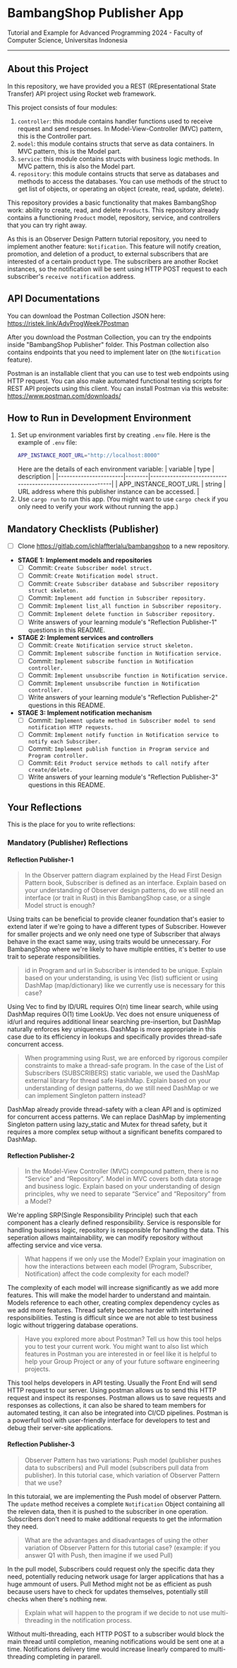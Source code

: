 # BambangShop Publisher App
Tutorial and Example for Advanced Programming 2024 - Faculty of Computer Science, Universitas Indonesia

---

## About this Project
In this repository, we have provided you a REST (REpresentational State Transfer) API project using Rocket web framework.

This project consists of four modules:
1.  `controller`: this module contains handler functions used to receive request and send responses.
    In Model-View-Controller (MVC) pattern, this is the Controller part.
2.  `model`: this module contains structs that serve as data containers.
    In MVC pattern, this is the Model part.
3.  `service`: this module contains structs with business logic methods.
    In MVC pattern, this is also the Model part.
4.  `repository`: this module contains structs that serve as databases and methods to access the databases.
    You can use methods of the struct to get list of objects, or operating an object (create, read, update, delete).

This repository provides a basic functionality that makes BambangShop work: ability to create, read, and delete `Product`s.
This repository already contains a functioning `Product` model, repository, service, and controllers that you can try right away.

As this is an Observer Design Pattern tutorial repository, you need to implement another feature: `Notification`.
This feature will notify creation, promotion, and deletion of a product, to external subscribers that are interested of a certain product type.
The subscribers are another Rocket instances, so the notification will be sent using HTTP POST request to each subscriber's `receive notification` address.

## API Documentations

You can download the Postman Collection JSON here: https://ristek.link/AdvProgWeek7Postman

After you download the Postman Collection, you can try the endpoints inside "BambangShop Publisher" folder.
This Postman collection also contains endpoints that you need to implement later on (the `Notification` feature).

Postman is an installable client that you can use to test web endpoints using HTTP request.
You can also make automated functional testing scripts for REST API projects using this client.
You can install Postman via this website: https://www.postman.com/downloads/

## How to Run in Development Environment
1.  Set up environment variables first by creating `.env` file.
    Here is the example of `.env` file:
    ```bash
    APP_INSTANCE_ROOT_URL="http://localhost:8000"
    ```
    Here are the details of each environment variable:
    | variable              | type   | description                                                |
    |-----------------------|--------|------------------------------------------------------------|
    | APP_INSTANCE_ROOT_URL | string | URL address where this publisher instance can be accessed. |
2.  Use `cargo run` to run this app.
    (You might want to use `cargo check` if you only need to verify your work without running the app.)

## Mandatory Checklists (Publisher)
-   [ ] Clone https://gitlab.com/ichlaffterlalu/bambangshop to a new repository.
-   **STAGE 1: Implement models and repositories**
    -   [ ] Commit: `Create Subscriber model struct.`
    -   [ ] Commit: `Create Notification model struct.`
    -   [ ] Commit: `Create Subscriber database and Subscriber repository struct skeleton.`
    -   [ ] Commit: `Implement add function in Subscriber repository.`
    -   [ ] Commit: `Implement list_all function in Subscriber repository.`
    -   [ ] Commit: `Implement delete function in Subscriber repository.`
    -   [ ] Write answers of your learning module's "Reflection Publisher-1" questions in this README.
-   **STAGE 2: Implement services and controllers**
    -   [ ] Commit: `Create Notification service struct skeleton.`
    -   [ ] Commit: `Implement subscribe function in Notification service.`
    -   [ ] Commit: `Implement subscribe function in Notification controller.`
    -   [ ] Commit: `Implement unsubscribe function in Notification service.`
    -   [ ] Commit: `Implement unsubscribe function in Notification controller.`
    -   [ ] Write answers of your learning module's "Reflection Publisher-2" questions in this README.
-   **STAGE 3: Implement notification mechanism**
    -   [ ] Commit: `Implement update method in Subscriber model to send notification HTTP requests.`
    -   [ ] Commit: `Implement notify function in Notification service to notify each Subscriber.`
    -   [ ] Commit: `Implement publish function in Program service and Program controller.`
    -   [ ] Commit: `Edit Product service methods to call notify after create/delete.`
    -   [ ] Write answers of your learning module's "Reflection Publisher-3" questions in this README.

## Your Reflections
This is the place for you to write reflections:

### Mandatory (Publisher) Reflections

#### Reflection Publisher-1

>In the Observer pattern diagram explained by the Head First Design Pattern book, Subscriber is defined as an interface. Explain based on your understanding of Observer design patterns, do we still need an interface (or trait in Rust) in this BambangShop case, or a single Model struct is enough?

Using traits can be beneficial to provide cleaner foundation that's easier to extend later if we're going to have a different types of Subscriber. However for smaller projects and we only need one type of Subscriber that always behave in the exact same way, using traits would be unnecessary. For BambangShop where we're likely to have multiple entities, it's better to use trait to seperate responsibilities. 

>id in Program and url in Subscriber is intended to be unique. Explain based on your understanding, is using Vec (list) sufficient or using DashMap (map/dictionary) like we currently use is necessary for this case?

Using Vec to find by ID/URL requires O(n) time linear search, while using DashMap requires O(1) time LookUp. Vec does not ensure uniqueness of id/url and requires additional linear searching pre-insertion, but DashMap naturally enforces key uniqueness. DashMap is more appropriate in this case due to its efficiency in lookups and specifically provides thread-safe concurrent access. 
> When programming using Rust, we are enforced by rigorous compiler constraints to make a thread-safe program. In the case of the List of Subscribers (SUBSCRIBERS) static variable, we used the DashMap external library for thread safe HashMap. Explain based on your understanding of design patterns, do we still need DashMap or we can implement Singleton pattern instead?

DashMap already provide thread-safety with a clean API and is optimized for concurrent access patterns. We can replace DashMap by implementing Singleton pattern using lazy_static and Mutex for thread safety, but it requires a more complex setup without a significant benefits compared to DashMap.  


#### Reflection Publisher-2

> In the Model-View Controller (MVC) compound pattern, there is no “Service” and “Repository”. Model in MVC covers both data storage and business logic. Explain based on your understanding of design principles, why we need to separate “Service” and “Repository” from a Model?

We're appling SRP(Single Responsibility Principle) such that each component has a clearly defined responsibility. Service is responsible for handling business logic, repository is responsible for handling the data. This seperation allows maintainability, we can modify repository without affecting service and vice versa. 

> What happens if we only use the Model? Explain your imagination on how the interactions between each model (Program, Subscriber, Notification) affect the code complexity for each model?

The complexity of each model will increase significantly as we add more features. This will make the model harder to understand and maintain. Models reference to each other, creating complex dependency cycles as we add more features. Thread safety becomes harder with intertwined responsibilities. Testing is difficult since we are not able to test business logic without triggering database operations.

>Have you explored more about Postman? Tell us how this tool helps you to test your current work. You might want to also list which features in Postman you are interested in or feel like it is helpful to help your Group Project or any of your future software engineering projects.

This tool helps developers in API testing. Usually the Front End will send HTTP request to our server. Using postman allows us to send this HTTP request and inspect its responses. Postman allows us to save requests and responses as collections, it can also be shared to team members for automated testing, it can also be integrated into CI/CD pipelines. Postman is a powerfull tool with user-friendly interface for developers to test and debug their server-site applications.

#### Reflection Publisher-3
>Observer Pattern has two variations: Push model (publisher pushes data to subscribers) and Pull model (subscribers pull data from publisher). In this tutorial case, which variation of Observer Pattern that we use?

In this tutoraial, we are implementing the Push model of observer Pattern. The `update` method receives a complete `Notification` Object containing all the releven data, then it is pushed to the subscriber in one operation. Subscribers don't need to make additional requests to get the information they need.

>What are the advantages and disadvantages of using the other variation of Observer Pattern for this tutorial case? (example: if you answer Q1 with Push, then imagine if we used Pull)

In the pull model, Subscribers could request only the specific data they need, potentially reducing network usage for larger applications that has a huge ammount of users. Pull Method might not be as efficient as push because users have to check for updates themselves, potentially still checks when there's nothing new. 

>Explain what will happen to the program if we decide to not use multi-threading in the notification process.

Without multi-threading, each HTTP POST to a subscriber would block the main thread until completion, meaning notifications would be sent one at a time. Notifications delivery time would increase linearly compared to multi-threading completing in pararell.